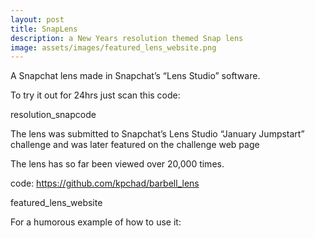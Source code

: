 ```yaml
---
layout: post
title: SnapLens
description: a New Years resolution themed Snap lens
image: assets/images/featured_lens_website.png
---
```


A Snapchat lens made in Snapchat’s “Lens Studio” software.

To try it out for 24hrs just scan this code:

resolution_snapcode

The lens was submitted to Snapchat’s Lens Studio “January Jumpstart” challenge and was later featured on the challenge web page

The lens has so far been viewed over 20,000 times.

code: https://github.com/kpchad/barbell_lens

 

featured_lens_website

For a humorous example of how to use it:


